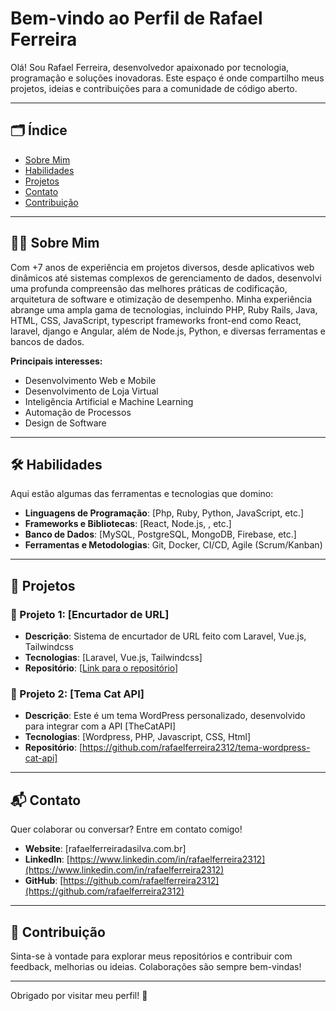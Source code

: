# Bem-vindo ao Perfil de Rafael Ferreira

Olá! Sou Rafael Ferreira, desenvolvedor apaixonado por tecnologia, programação e soluções inovadoras. Este espaço é onde compartilho meus projetos, ideias e contribuições para a comunidade de código aberto. 

---

## 🗂️ Índice

- [Sobre Mim](#sobre-mim)
- [Habilidades](#habilidades)
- [Projetos](#projetos)
- [Contato](#contato)
- [Contribuição](#contribuição)

---

## 🧑‍💻 Sobre Mim

Com +7 anos de experiência em projetos diversos, desde aplicativos web dinâmicos até sistemas complexos de gerenciamento de dados, desenvolvi uma profunda compreensão das melhores práticas de codificação, arquitetura de software e otimização de desempenho. Minha experiência abrange uma ampla gama de tecnologias, incluindo PHP, Ruby Rails, Java, HTML, CSS, JavaScript, typescript frameworks front-end como React, laravel, django e Angular, além de Node.js, Python, e diversas ferramentas e bancos de dados. 

**Principais interesses:**
- Desenvolvimento Web e Mobile
- Desenvolvimento de Loja Virtual
- Inteligência Artificial e Machine Learning
- Automação de Processos
- Design de Software

---

## 🛠️ Habilidades

Aqui estão algumas das ferramentas e tecnologias que domino:

- **Linguagens de Programação**: [Php, Ruby, Python, JavaScript, etc.]
- **Frameworks e Bibliotecas**: [React, Node.js, , etc.]
- **Banco de Dados**: [MySQL, PostgreSQL, MongoDB, Firebase, etc.]
- **Ferramentas e Metodologias**: Git, Docker, CI/CD, Agile (Scrum/Kanban)

---

## 🚀 Projetos

### 🌟 Projeto 1: [Encurtador de URL]
- **Descrição**: Sistema de encurtador de URL feito com Laravel, Vue.js, Tailwindcss
- **Tecnologias**: [Laravel, Vue.js, Tailwindcss]
- **Repositório**: [[Link para o repositório](https://github.com/rafaelferreira2312/sistema-shortlink)]

### 🌟 Projeto 2: [Tema Cat API]
- **Descrição**: Este é um tema WordPress personalizado, desenvolvido para integrar com a API [TheCatAPI] 
- **Tecnologias**: [Wordpress, PHP, Javascript, CSS, Html]
- **Repositório**: [https://github.com/rafaelferreira2312/tema-wordpress-cat-api]

---

## 📬 Contato

Quer colaborar ou conversar? Entre em contato comigo!

- **Website**: [rafaelferreiradasilva.com.br]
- **LinkedIn**: [https://www.linkedin.com/in/rafaelferreira2312](https://www.linkedin.com/in/rafaelferreira2312)
- **GitHub**: [https://github.com/rafaelferreira2312](https://github.com/rafaelferreira2312)

---

## 🤝 Contribuição

Sinta-se à vontade para explorar meus repositórios e contribuir com feedback, melhorias ou ideias. Colaborações são sempre bem-vindas!

---

Obrigado por visitar meu perfil! 🚀
